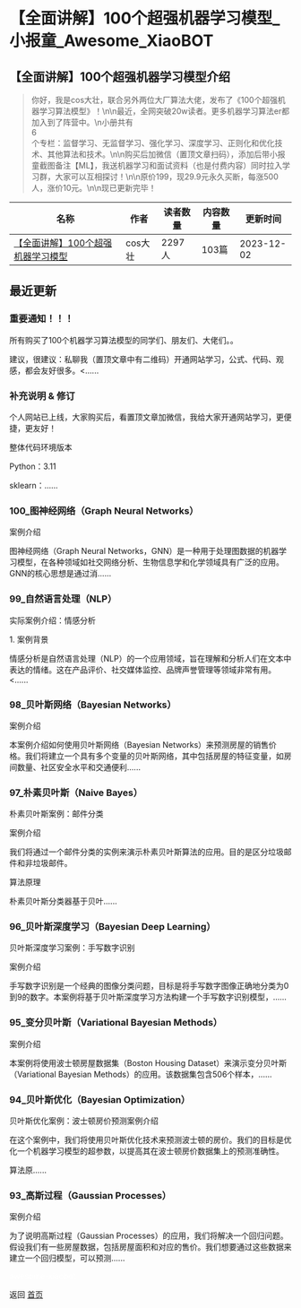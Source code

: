 # 【全面讲解】100个超强机器学习模型_小报童_Awesome_XiaoBOT

## 【全面讲解】100个超强机器学习模型介绍
> 你好，我是cos大壮，联合另外两位大厂算法大佬，发布了《100个超强机器学习算法模型》！\n\n最近，全网突破20w读者。更多机器学习算法er都加入到了阵营中。\n小册共有  
6  
个专栏：监督学习、无监督学习、强化学习、深度学习、正则化和优化技术、其他算法和技术。\n\n购买后加微信（置顶文章扫码），添加后带小报童截图备注【ML】，我送机器学习和面试资料（也是付费内容）同时拉入学习群，大家可以互相探讨！\n\n原价199，现29.9元永久买断，每涨500人，涨价10元。\n\n现已更新完毕！  
  


|名称|作者|读者数量|内容数量|更新时间|
|---|---|---|---|---|
|[【全面讲解】100个超强机器学习模型](https://xiaobot.net/p/ML100?refer=0b133df9-27dc-423b-8101-639049001c13)|cos大壮|2297人|103篇|2023-12-02|

## 最近更新
### 重要通知！！！

所有购买了100个机器学习算法模型的同学们、朋友们、大佬们。。

建议，很建议：私聊我（置顶文章中有二维码）开通网站学习，公式、代码、观感，都会友好很多。<......

### 补充说明 & 修订

个人网站已上线，大家购买后，看置顶文章加微信，我给大家开通网站学习，更便捷，更友好！

整体代码环境版本

Python：3.11

sklearn：......

### 100_图神经网络（Graph Neural Networks）

案例介绍

图神经网络（Graph Neural
Networks，GNN）是一种用于处理图数据的机器学习模型，在各种领域如社交网络分析、生物信息学和化学领域具有广泛的应用。GNN的核心思想是通过消......

### 99_自然语言处理（NLP）

实际案例介绍：情感分析

1\. 案例背景

情感分析是自然语言处理（NLP）的一个应用领域，旨在理解和分析人们在文本中表达的情绪。这在产品评价、社交媒体监控、品牌声誉管理等领域非常有用。<......

### 98_贝叶斯网络（Bayesian Networks）

案例介绍

本案例介绍如何使用贝叶斯网络（Bayesian
Networks）来预测房屋的销售价格。我们将建立一个具有多个变量的贝叶斯网络，其中包括房屋的特征变量，如房间数量、社区安全水平和交通便利......

### 97_朴素贝叶斯（Naive Bayes）

朴素贝叶斯案例：邮件分类

案例介绍

我们将通过一个邮件分类的实例来演示朴素贝叶斯算法的应用。目的是区分垃圾邮件和非垃圾邮件。

算法原理

朴素贝叶斯分类器基于贝叶......

### 96_贝叶斯深度学习（Bayesian Deep Learning）

贝叶斯深度学习案例：手写数字识别

案例介绍

手写数字识别是一个经典的图像分类问题，目标是将手写数字图像正确地分类为0到9的数字。本案例将基于贝叶斯深度学习方法构建一个手写数字识别模型，......

### 95_变分贝叶斯（Variational Bayesian Methods）

案例介绍

本案例将使用波士顿房屋数据集（Boston Housing Dataset）来演示变分贝叶斯（Variational Bayesian
Methods）的应用。该数据集包含506个样本，......

### 94_贝叶斯优化（Bayesian Optimization）

贝叶斯优化案例：波士顿房价预测案例介绍

在这个案例中，我们将使用贝叶斯优化技术来预测波士顿的房价。我们的目标是优化一个机器学习模型的超参数，以提高其在波士顿房价数据集上的预测准确性。

算法原......

### 93_高斯过程（Gaussian Processes）

案例介绍

为了说明高斯过程（Gaussian
Processes）的应用，我们将解决一个回归问题。假设我们有一些房屋数据，包括房屋面积和对应的售价。我们想要通过这些数据来建立一个回归模型，可以预测......


<a href="https://github.com/Reno9527/awesome-xiaobot" style="color: white; text-decoration: none;">awesome-xiaobot</a>

返回 [首页](../README.md)
